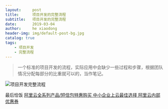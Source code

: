 ```yaml
---
layout:     post
title:      项目开发的完整流程
subtitle:   项目开发的完整流程
date:       2019-03-04
author:     he xiaodong
header-img: img/default-post-bg.jpg
catalog: true
tags:
    - 项目开发
    - 完整流程
---
```


> 一个标准的项目开发的流程，实际应用中会缺少一些过程和步骤，根据团队情况分配每部分的比重就可以的，当作笔记。

![项目开发完整流程](https://alpha2016.github.io/img/2019-03-04-project-process.jpg "项目开发完整流程")


最后恰饭 [阿里云全系列产品/短信包特惠购买 中小企业上云最佳选择 阿里云内部优惠券](https://www.aliyun.com/minisite/goods?userCode=0amqgcs9)
